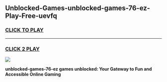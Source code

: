 
## Unblocked-Games-unblocked-games-76-ez-Play-Free-uevfq
<h3>
<a href="https://premium76.site?title=unblocked-games-76-ez&ref=18A1">CLICK TO PLAY</a></h3>
<hr>

<h3>
<a href="https://premium76.site?title=unblocked-games-76-ez&ref=18A1">CLICK 2 PLAY</a>
  
</h3>

<a href="https://premium76.site?title=unblocked-games-76-ez&ref=18A1"><img src="https://clearcache.store/games.png"></a>


**unblocked-games-76-ez games unblocked: Your Gateway to Fun and Accessible Online Gaming**
